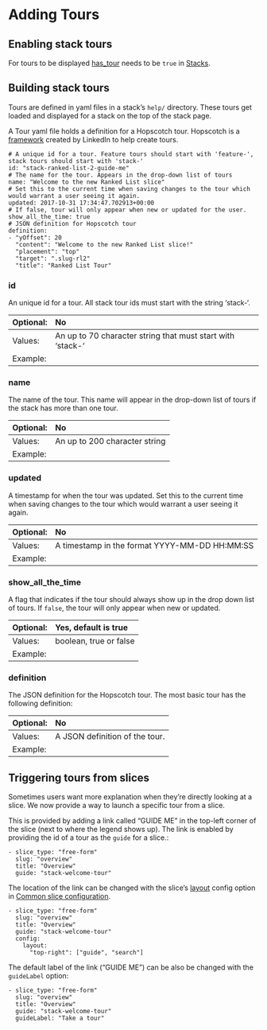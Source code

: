 # Adding Tours

## Enabling stack tours

For tours to be displayed [has\_tour](https://docs.juiceboxdata.com/projects/juicebox/topics/juicebox_reference/stacks/index.html#has-tour) needs to be `true` in [Stacks](../../reference-guide-contents/stack.yaml/).

## Building stack tours

Tours are defined in yaml files in a stack’s `help/` directory. These tours get loaded and displayed for a stack on the top of the stack page.

A Tour yaml file holds a definition for a Hopscotch tour. Hopscotch is a [framework](http://linkedin.github.io/hopscotch/) created by LinkedIn to help create tours.

```text
# A unique id for a tour. Feature tours should start with 'feature-', stack tours should start with 'stack-'
id: "stack-ranked-list-2-guide-me"
# The name for the tour. Appears in the drop-down list of tours
name: "Welcome to the new Ranked List slice"
# Set this to the current time when saving changes to the tour which would warrant a user seeing it again.
updated: 2017-10-31 17:34:47.702913+00:00
# If false, tour will only appear when new or updated for the user.
show_all_the_time: true
# JSON definition for Hopscotch tour
definition:
- "yOffset": 20
  "content": "Welcome to the new Ranked List slice!"
  "placement": "top"
  "target": ".slug-rl2"
  "title": "Ranked List Tour"
```

### id

An unique id for a tour. All stack tour ids must start with the string ‘stack-‘.

| Optional: | No |
| :--- | :--- |
| Values: | An up to 70 character string that must start with ‘stack-‘ |
| Example: |  |

### name

The name of the tour. This name will appear in the drop-down list of tours if the stack has more than one tour.

| Optional: | No |
| :--- | :--- |
| Values: | An up to 200 character string |
| Example: |  |

### updated

A timestamp for when the tour was updated. Set this to the current time when saving changes to the tour which would warrant a user seeing it again.

| Optional: | No |
| :--- | :--- |
| Values: | A timestamp in the format YYYY-MM-DD HH:MM:SS |
| Example: |  |

### show\_all\_the\_time

A flag that indicates if the tour should always show up in the drop down list of tours. If `false`, the tour will only appear when new or updated.

| Optional: | Yes, default is true |
| :--- | :--- |
| Values: | boolean, true or false |
| Example: |  |

### definition

The JSON definition for the Hopscotch tour. The most basic tour has the following definition:

| Optional: | No |
| :--- | :--- |
| Values: | A JSON definition of the tour. |
| Example: |  |

## Triggering tours from slices

Sometimes users want more explanation when they’re directly looking at a slice. We now provide a way to launch a specific tour from a slice.

This is provided by adding a link called “GUIDE ME” in the top-left corner of the slice \(next to where the legend shows up\). The link is enabled by providing the id of a tour as the `guide` for a slice.:

```text
- slice_type: "free-form"
  slug: "overview"
  title: "Overview"
  guide: "stack-welcome-tour"
```

The location of the link can be changed with the slice’s [layout](../../reference-guide-contents/slices/slices-and-common-configuration.md#layout) config option in [Common slice configuration](../../reference-guide-contents/slices/slices-and-common-configuration.md).

```text
- slice_type: "free-form"
  slug: "overview"
  title: "Overview"
  guide: "stack-welcome-tour"
  config:
    layout:
      "top-right": ["guide", "search"]
```

The default label of the link \(“GUIDE ME”\) can be also be changed with the `guideLabel` option:

```text
- slice_type: "free-form"
  slug: "overview"
  title: "Overview"
  guide: "stack-welcome-tour"
  guideLabel: "Take a tour"
```

